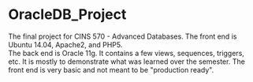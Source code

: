 OracleDB_Project
================

The final project for CINS 570 - Advanced Databases.  The front end is Ubuntu 14.04, Apache2, and PHP5.  
The back end is Oracle 11g.  It contains a few views, sequences, triggers, etc.  It is mostly to demonstrate 
what was learned over the semester.  The front end is very basic and not meant to be "production ready".
